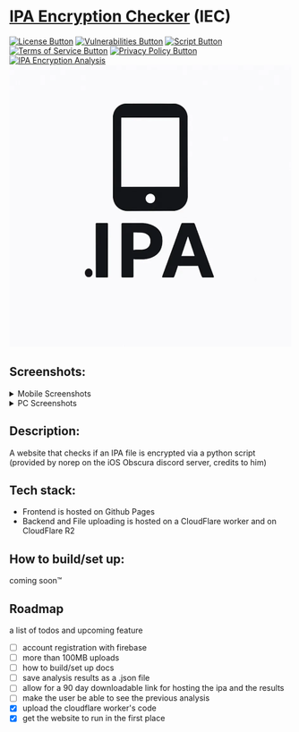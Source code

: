 [Terms of Service Button]: https://img.shields.io/badge/Terms_of_Service-red
[Terms of Service Link]: https://andres9890.github.io/ipa-encryption-checker/routes/terms 'Terms of Service.'

[Privacy Policy Button]: https://img.shields.io/badge/Privacy_Policy-red
[Privacy Policy Link]: https://andres9890.github.io/ipa-encryption-checker/routes/privacy 'Privacy Policy.'

[Script Button]: https://img.shields.io/badge/Python_Script-green
[Script Link]: https://andres9890.github.io/ipa-encryption-checker/routes/script 'Python Script.'

[License Button]: https://img.shields.io/badge/License-MIT-blue
[License Link]: https://github.com/Andres9890/ipa-encryption-checker/blob/main/LICENSE 'MIT License.'

[Vulnerabilities Button]: https://img.shields.io/badge/Vulnerabilities-1-yellow
[Vulnerabilities Link]: https://github.com/Andres9890/ipa-encryption-checker/blob/main/VULNERABILITIES.md 'Vulnerabilities.'


# [IPA Encryption Checker](https://andres9890.github.io/ipa-encryption-checker/) (IEC)
[![License Button]][License Link]
[![Vulnerabilities Button]][Vulnerabilities Link]
[![Script Button]][Script Link]
[![Terms of Service Button]][Terms of Service Link] 
[![Privacy Policy Button]][Privacy Policy Link] 
[![IPA Encryption Analysis](https://github.com/Andres9890/ipa-encryption-checker/actions/workflows/ipa-analysis.yml/badge.svg)](https://github.com/Andres9890/ipa-encryption-checker/actions/workflows/ipa-analysis.yml)
<img width="750" src="icon/IPA_icon.png"/>

## Screenshots:

<details>
<summary>Mobile Screenshots</summary>
  <p float="left">
  <img width="250" src="Screenshots/ScreenShot_Mobile_Dark.png"/>
  <img width="250" src="Screenshots/ScreenShot_Mobile_Light.png"/>
  </p>
</details>

<details>
<summary>PC Screenshots</summary>
  <p float="left">
  <img width="900" src="Screenshots/ScreenShot_PC_Dark.png"/>
  <img width="900" src="Screenshots/ScreenShot_PC_Light.png"/>
  </p>
</details>

## Description:

A website that checks if an IPA file is encrypted via a python script (provided by norep on the iOS Obscura discord server, credits to him)

## Tech stack:

- Frontend is hosted on Github Pages
- Backend and File uploading is hosted on a CloudFlare worker and on CloudFlare R2

## How to build/set up:

coming soon™

## Roadmap

a list of todos and upcoming feature

  - [ ] account registration with firebase
  - [ ] more than 100MB uploads
  - [ ] how to build/set up docs
  - [ ] save analysis results as a .json file
  - [ ] allow for a 90 day downloadable link for hosting the ipa and the results
  - [ ] make the user be able to see the previous analysis
  - [x] upload the cloudflare worker's code
  - [x] get the website to run in the first place
